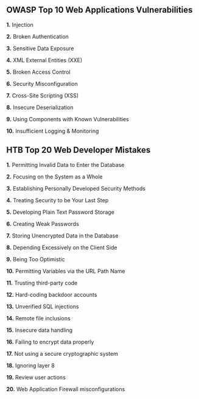 

**OWASP Top 10 Web Applications Vulnerabilities**
---

**1.** Injection  


**2.** Broken Authentication   


**3.** Sensitive Data Exposure  


**4.** XML External Entities (XXE)  


**5.** Broken Access Control  


**6.** Security Misconfiguration  


**7.** Cross-Site Scripting (XSS)  


**8.** Insecure Deserialization  


**9.** Using Components with Known Vulnerabilities  


**10.** Insufficient Logging & Monitoring  






**HTB Top 20 Web Developer Mistakes**
---

**1.** Permitting Invalid Data to Enter the Database  


**2.** Focusing on the System as a Whole   


**3.** Establishing Personally Developed Security Methods   


**4.** Treating Security to be Your Last Step   


**5.** Developing Plain Text Password Storage    


**6.** Creating Weak Passwords    


**7.** Storing Unencrypted Data in the Database  


**8.** Depending Excessively on the Client Side  


**9.** Being Too Optimistic  


**10.** Permitting Variables via the URL Path Name  


**11.** Trusting third-party code  


**12.** Hard-coding backdoor accounts  


**13.** Unverified SQL injections  


**14.** Remote file inclusions  


**15.** Insecure data handling  


**16.** Failing to encrypt data properly  


**17.** Not using a secure cryptographic system  


**18.** Ignoring layer 8  


**19.** Review user actions  


**20.** Web Application Firewall misconfigurations  
